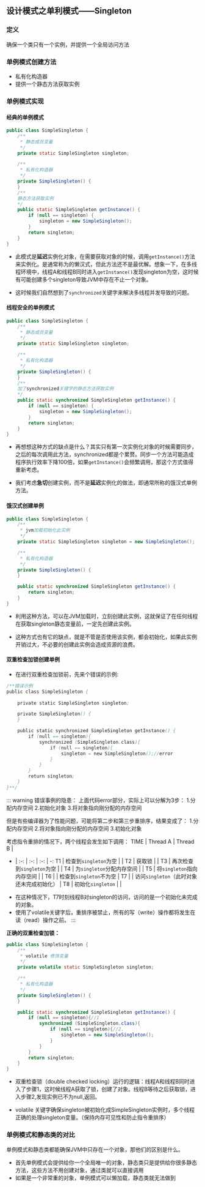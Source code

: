 ## 设计模式之单利模式——Singleton

### 定义
确保一个类只有一个实例，并提供一个全局访问方法

### 单例模式创建方法
+ 私有化构造器
+ 提供一个静态方法获取实例

### 单例模式实现

#### 经典的单例模式

````java
public class SimpleSingleton {
    /**
     * 静态成员变量
     */
    private static SimpleSingleton singleton;

    /**
     * 私有化构造器
     */
    private SimpleSingleton() {
    }
    /**
    静态方法获取实例
    */
    public static SimpleSingleton getInstance() {
        if (null == singleton) {
            singleton = new SimpleSingleton();
        }
        return singleton;
    }
}
````

+ 此模式是**延迟**实例化对象，在需要获取对象的时候，调用`getInstance()`方法来实例化。是通常称为的懒汉式，但此方法还不是最优解。想象一下，在多线程环境中，线程A和线程B同时进入`getInstance()`发现singleton为空，这时候有可能创建多个singleton导致JVM中存在不止一个对象。

+ 这时候我们自然想到了`synchronized`关键字来解决多线程并发导致的问题。

#### 线程安全的单例模式
````java
public class SimpleSingleton {
    /**
     * 静态成员变量
     */
    private static SimpleSingleton singleton;

    /**
     * 私有化构造器
     */
    private SimpleSingleton() {
    }
    /**
    加了synchronized关键字的静态方法获取实例
    */
    public static synchronized SimpleSingleton getInstance() {
        if (null == singleton) {
            singleton = new SimpleSingleton();
        }
        return singleton;
    }
}
````

+ 再想想这种方式的缺点是什么？其实只有第一次实例化对象的时候需要同步，之后的每次调用此方法，synchronized都是个累赘。同步一个方法可能造成程序执行效率下降100倍，如果`getInstance()`会频繁调用，那这个方式值得重新考虑。

+ 我们考虑**急切**创建实例，而不是**延迟**实例化的做法，即通常所称的饿汉式单例方法。

#### 饿汉式创建单例
````java
public class SimpleSingleton {
    /**
     * jvm加载初始化此实例
     */
    private static SimpleSingleton singleton = new SimpleSingleton();

    /**
     * 私有化构造器
     */
    private SimpleSingleton() {
    }

    public static synchronized SimpleSingleton getInstance() {
        return singleton;
    }
}
````

+ 利用这种方法，可以在JVM加载时，立刻创建此实例，这就保证了在任何线程在获取singleton静态变量前，一定先创建此实例。

+ 这种方式也有它的缺点，就是不管是否使用该实例，都会初始化，如果此实例开销过大，不必要的创建此实例会造成资源的浪费。

#### **双重检查加锁**创建单例
+ 在进行双重检查加锁前，先来个错误的示例:

````java
/**错误示例
public class SimpleSingleton {
  
    private static SimpleSingleton singleton;

    private SimpleSingleton() {
    }

    public static synchronized SimpleSingleton getInstance() {
        if (null == singleton){
            synchronized (SimpleSingleton.class){
                if (null == singleton){
                    singleton = new SimpleSingleton();//error
                }
            }
        }
        return singleton;
    }
}**/
````
::: warning
错误事例的隐患：
上面代码error部分，实际上可以分解为3步：
1.分配内存空间
2.初始化对象
3.将对象指向刚分配的内存空间

但是有些编译器为了性能问题，可能将第二步和第三步重排序，结果变成了：
1.分配内存空间
2.将对象指向刚分配的内存空间
3.初始化对象

考虑指令重排的情况下，两个线程会发生如下调用：
TIME | Thread A |  Thread B | 
- | :-: | :-: | :-: | -:
T1 | 检查到`singleton`为空 |  | 
T2 | 获取锁 |  | 
T3 | 再次检查到`singleton`为空 |  | 
T4 | 为`singleton`分配内存空间 |  | 
T5 | 将`singleton`指向内存空间 |  | 
T6 |  | 检查到`singleton`不为空 | 
T7 |  | 访问`singleton`（此时对象还未完成初始化） | 
T8 | 初始化`singleton` |  | 

+ 在这种情况下，T7时刻线程B对singleton的访问，访问的是一个初始化未完成的对象。
+ 使用了volatile关键字后，重排序被禁止，所有的写（write）操作都将发生在读（read）操作之前。
:::


**正确的双重检查加锁：**
````java
public class SimpleSingleton {
    /**
     * volatile 修饰变量
     */
    private volatile static SimpleSingleton singleton;

    /**
     * 私有化构造器
     */
    private SimpleSingleton() {
    }

    public static synchronized SimpleSingleton getInstance() {
        if (null == singleton){//1
            synchronized (SimpleSingleton.class){
                if (null == singleton){//2.
                    singleton = new SimpleSingleton();
                }
            }
        }
        return singleton;
    }
}
````
+ 双重检查锁（double checked locking）运行的逻辑：线程A和线程B同时进入了步骤1，这时候线程A获取了锁，创建了对象。线程B等待之后获取锁，进入步骤2,发现实例已不为null,返回。

+ volatile 关键字确保singleton被初始化成SimpleSingleton实例时，多个线程正确的处理singleton变量。（保持内存可见性和防止指令重排序）

### 单例模式和静态类的对比
 单例模式和静态类都能确保JVM中只存在一个对象，那他们的区别是什么。
 + 首先单例模式会提供给你一个全局唯一的对象，静态类只是提供给你很多静态方法，这些方法不用创建对象，通过类就可以直接调用
 + 如果是一个非常重的对象，单例模式可以懒加载，静态类就无法做到
